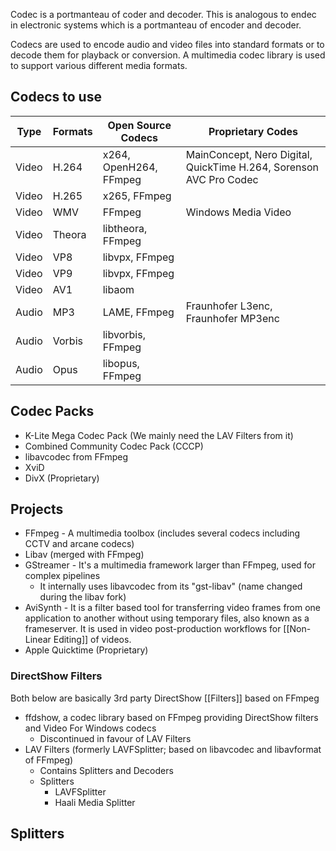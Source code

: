 Codec is a portmanteau of coder and decoder. This is analogous to endec in electronic systems which is a portmanteau of encoder and decoder.

Codecs are used to encode audio and video files into standard formats or to decode them for playback or conversion. A multimedia codec library is used to support various different media formats.
## Codecs to use

| Type  | Formats | Open Source Codecs     | Proprietary Codes                                                  |
| ----- | ------- | ---------------------- | ------------------------------------------------------------------ |
| Video | H.264   | x264, OpenH264, FFmpeg | MainConcept, Nero Digital, QuickTime H.264, Sorenson AVC Pro Codec |
| Video | H.265   | x265, FFmpeg           |                                                                    |
| Video | WMV     | FFmpeg                 | Windows Media Video                                                |
| Video | Theora  | libtheora, FFmpeg      |                                                                    |
| Video | VP8     | libvpx, FFmpeg         |                                                                    |
| Video | VP9     | libvpx, FFmpeg         |                                                                    |
| Video | AV1     | libaom                 |                                                                    |
| Audio | MP3     | LAME, FFmpeg           | Fraunhofer L3enc, Fraunhofer MP3enc                                |
| Audio | Vorbis  | libvorbis, FFmpeg      |                                                                    |
| Audio | Opus    | libopus, FFmpeg        |                                                                    |
## Codec Packs
- K-Lite Mega Codec Pack (We mainly need the LAV Filters from it)
- Combined Community Codec Pack (CCCP)
- libavcodec from FFmpeg
- XviD
- DivX (Proprietary)

## Projects
- FFmpeg - A multimedia toolbox (includes several codecs including CCTV and arcane codecs)
- Libav (merged with FFmpeg)
- GStreamer - It's a multimedia framework larger than FFmpeg, used for complex pipelines
	- It internally uses libavcodec from its "gst-libav" (name changed during the libav fork)
- AviSynth - It is a filter based tool for transferring video frames from one application to another without using temporary files, also known as a frameserver. It is used in video post-production workflows for [[Non-Linear Editing]] of videos.
- Apple Quicktime (Proprietary)
### DirectShow Filters
Both below are basically 3rd party DirectShow [[Filters]] based on FFmpeg

- ffdshow, a codec library based on FFmpeg providing DirectShow filters and Video For Windows codecs
	- Discontinued in favour of LAV Filters
- LAV Filters (formerly LAVFSplitter; based on libavcodec and libavformat of FFmpeg)
	- Contains Splitters and Decoders
	- Splitters
		- LAVFSplitter
		- Haali Media Splitter
## Splitters